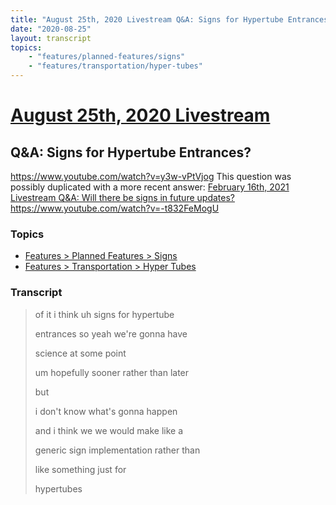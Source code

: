 ```yaml
---
title: "August 25th, 2020 Livestream Q&A: Signs for Hypertube Entrances?"
date: "2020-08-25"
layout: transcript
topics:
    - "features/planned-features/signs"
    - "features/transportation/hyper-tubes"
---
```

# [August 25th, 2020 Livestream](../2020-08-25.md)
## Q&A: Signs for Hypertube Entrances?
https://www.youtube.com/watch?v=y3w-vPtVjog
This question was possibly duplicated with a more recent answer: [February 16th, 2021 Livestream Q&A: Will there be signs in future updates?](./yt--t832FeMogU.md) https://www.youtube.com/watch?v=-t832FeMogU


### Topics
* [Features > Planned Features > Signs](../topics/features/planned-features/signs.md)
* [Features > Transportation > Hyper Tubes](../topics/features/transportation/hyper-tubes.md)

### Transcript

> of it i think uh signs for hypertube
>
> entrances so yeah we're gonna have
>
> science at some point
>
> um hopefully sooner rather than later
>
> but
>
> i don't know what's gonna happen
>
> and i think we we would make like a
>
> generic sign implementation rather than
>
> like something just for
>
> hypertubes
